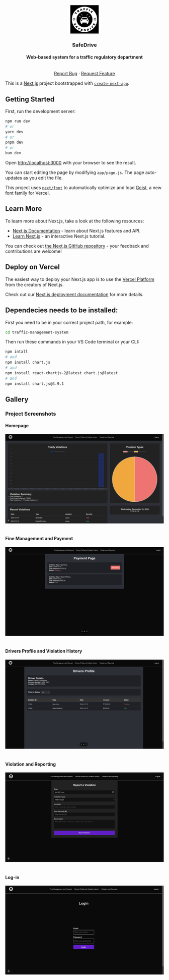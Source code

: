 <div align="center">
  <a href="https://github.com/bananaNuggets75/traffic-management-system/">
    <img src="https://github.com/bananaNuggets75/traffic-management-system/blob/main/public/SafeDrive-logo.png" alt="Logo" width="90" height="90">
  </a>

  <h3 align="center">SafeDrive</h3>
  <p align="center">
    <h4 align="center">Web-based system for a traffic regulatory department</h4>
    <br />
    <a href="https://github.com/bananaNuggets75/traffic-management-system/issues">Report Bug</a>
    ·
    <a href="https://github.com/bananaNuggets75/traffic-management-system/issues">Request Feature</a>
  </p>
</div>



This is a [Next.js](https://nextjs.org) project bootstrapped with [`create-next-app`](https://nextjs.org/docs/app/api-reference/cli/create-next-app).

## Getting Started

First, run the development server:

```bash
npm run dev
# or
yarn dev
# or
pnpm dev
# or
bun dev
```

Open [http://localhost:3000](http://localhost:3000) with your browser to see the result.

You can start editing the page by modifying `app/page.js`. The page auto-updates as you edit the file.

This project uses [`next/font`](https://nextjs.org/docs/app/building-your-application/optimizing/fonts) to automatically optimize and load [Geist](https://vercel.com/font), a new font family for Vercel.

## Learn More

To learn more about Next.js, take a look at the following resources:

- [Next.js Documentation](https://nextjs.org/docs) - learn about Next.js features and API.
- [Learn Next.js](https://nextjs.org/learn) - an interactive Next.js tutorial.

You can check out [the Next.js GitHub repository](https://github.com/vercel/next.js) - your feedback and contributions are welcome!

## Deploy on Vercel

The easiest way to deploy your Next.js app is to use the [Vercel Platform](https://vercel.com/new?utm_medium=default-template&filter=next.js&utm_source=create-next-app&utm_campaign=create-next-app-readme) from the creators of Next.js.

Check out our [Next.js deployment documentation](https://nextjs.org/docs/app/building-your-application/deploying) for more details.

## Dependecies needs to be installed: 

First you need to be in your correct project path, for example:

```bash
cd traffic-management-system
```

Then run these commands in your VS Code terminal or your CLI:

```bash
npm intall
# and
npm install chart.js
# and
npm install react-chartjs-2@latest chart.js@latest
# and
npm install chart.js@3.9.1
```

<div>
  <!-- SCREENSHOTS -->
  <h2>Gallery</h2>
  <h3>Project Screenshots</h3>

  <h4>Homepage</h4>
    <img src="https://github.com/bananaNuggets75/traffic-management-system/blob/main/public/screenshots/homepage2.png" alt="homepage">
  <br><br>

  <h4>Fine Management and Payment</h4>
    <img src="https://github.com/bananaNuggets75/traffic-management-system/blob/main/public/screenshots/payment.png" alt="payment">
  <br><br>
  
  <h4>Drivers Profile and Violation History</h4>
    <img src="https://github.com/bananaNuggets75/traffic-management-system/blob/main/public/screenshots/driversprofile2.png" alt="driversprofile">
  <br><br>

  <h4>Violation and Reporting</h4>
   <img src="https://github.com/bananaNuggets75/traffic-management-system/blob/main/public/screenshots/violation2.png" alt="violation">
  <br><br>
  
  <h4>Log-in</h4>
   <img src="https://github.com/bananaNuggets75/traffic-management-system/blob/main/public/screenshots/login2.png" alt="login">
  <br><br>
</div>


